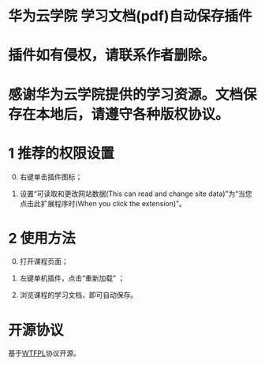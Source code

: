 华为云学院 学习文档(pdf)自动保存插件
=======

# 插件如有侵权，请联系作者删除。
# 感谢华为云学院提供的学习资源。文档保存在本地后，请遵守各种版权协议。

# 1 推荐的权限设置

0. 右键单击插件图标；

0. 设置“可读取和更改网站数据(This can read and change site data)”为“当您点击此扩展程序时(When you click the extension)”。

# 2 使用方法

0. 打开课程页面；

0. 左键单机插件，点击“重新加载” ；

0. 浏览课程的学习文档，即可自动保存。

# 开源协议
基于[WTFPL](http://en.wikipedia.org/wiki/WTFPL)协议开源。

